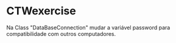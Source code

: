 # CTWexercise
Na Class "DataBaseConnection" mudar a variável password para compatibilidade com outros computadores.
